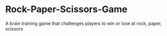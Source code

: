 # Rock-Paper-Scissors-Game
A brain training game that challenges players to win or lose at rock, paper, scissors
